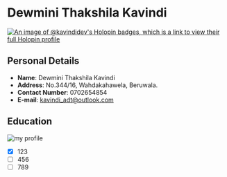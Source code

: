 # Dewmini Thakshila Kavindi

[![An image of @kavindidev's Holopin badges, which is a link to view their full Holopin profile](https://holopin.me/kavindidev)](https://holopin.io/@kavindidev)

## Personal Details

* **Name**: Dewmini Thakshila Kavindi
* **Address**: No.344/16, Wahdakahawela, Beruwala.
* **Contact Number**: 0702654854
* **E-mail**: kavindi_adt@outlook.com

## Education

![my profile](https://avatars.githubusercontent.com/u/99270120?s=96&v=4)

* [x] 123
* [ ] 456
* [ ] 789